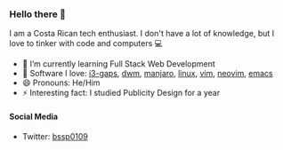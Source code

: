 ### Hello there 👋
I am a Costa Rican tech enthusiast. I don't have a lot of knowledge, but I love to tinker with code and computers :computer:

- 🌱 I’m currently learning Full Stack Web Development
- :penguin: Software I love: [i3-gaps](https://github.com/airblader/i3), [dwm](https://dwm.suckless.org), [manjaro](https://manjaro.org), [linux](https://github.com/torvalds/linux), [vim](https://github.com/vim/vim), [neovim](https://neovim.io), [emacs](https://www.gnu.org/software/emacs/)
- 😄 Pronouns: He/Him
- ⚡ Interesting fact: I studied Publicity Design for a year

#### Social Media
- Twitter: [bssp0109](https://twitter.com/bssp0109)

